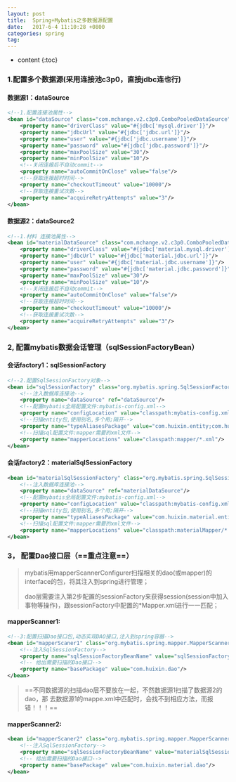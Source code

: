 ```yaml
---
layout: post
title:  Spring+Mybatis之多数据源配置
date:   2017-6-4 11:10:28 +0800
categories: spring
tag: 
---
```


* content
{:toc}


### 1.配置多个数据源(采用连接池c3p0，直接jdbc连也行)
#### 数据源1：dataSource

```xml
<!--1.配置连接池属性-->
<bean id="dataSource" class="com.mchange.v2.c3p0.ComboPooledDataSource">
    <property name="driverClass" value="#{jdbc['mysql.driver']}"/>
    <property name="jdbcUrl" value="#{jdbc['jdbc.url']}"/>
    <property name="user" value="#{jdbc['jdbc.username']}"/>
    <property name="password" value="#{jdbc['jdbc.password']}"/>
    <property name="maxPoolSize" value="30"/>
    <property name="minPoolSize" value="10"/>
    <!--关闭连接后不自动commit-->
    <property name="autoCommitOnClose" value="false"/>
    <!--获取连接超时时间-->
    <property name="checkoutTimeout" value="10000"/>
    <!--获取连接重试次数-->
    <property name="acquireRetryAttempts" value="3"/>
</bean>
```  

#### 数据源2：dataSource2


```xml
<!--1.材料 连接池属性-->
<bean id="materialDataSource" class="com.mchange.v2.c3p0.ComboPooledDataSource">
    <property name="driverClass" value="#{jdbc['material.mysql.driver']}"/>
    <property name="jdbcUrl" value="#{jdbc['material.jdbc.url']}"/>
    <property name="user" value="#{jdbc['material.jdbc.username']}"/>
    <property name="password" value="#{jdbc['material.jdbc.password']}"/>
    <property name="maxPoolSize" value="30"/>
    <property name="minPoolSize" value="10"/>
    <!--关闭连接后不自动commit-->
    <property name="autoCommitOnClose" value="false"/>
    <!--获取连接超时时间-->
    <property name="checkoutTimeout" value="10000"/>
    <!--获取连接重试次数-->
    <property name="acquireRetryAttempts" value="3"/>
</bean>
```  

### 2, 配置mybatis数据会话管理（sqlSessionFactoryBean）
#### 会话factory1：sqlSessionFactory

```xml
<!--2.配置SqlSessionFactory对象-->
<bean id="sqlSessionFactory" class="org.mybatis.spring.SqlSessionFactoryBean">
    <!--注入数据库连接池-->
    <property name="dataSource" ref="dataSource"/>
    <!--配置mybatis全局配置文件:mybatis-config.xml-->
    <property name="configLocation" value="classpath:mybatis-config.xml"/>
    <!--扫描entity包,使用别名,多个用;隔开-->
    <property name="typeAliasesPackage" value="com.huixin.entity;com.huixin.dto"/>
    <!--扫描sql配置文件:mapper需要的xml文件-->
    <property name="mapperLocations" value="classpath:mapper/*.xml"/>
</bean>
```
#### 会话factory2：materialSqlSessionFactory

```xml
<bean id="materialSqlSessionFactory" class="org.mybatis.spring.SqlSessionFactoryBean">
    <!--注入数据库连接池-->
    <property name="dataSource" ref="materialDataSource"/>
    <!--配置mybatis全局配置文件:mybatis-config.xml-->
    <property name="configLocation" value="classpath:mybatis-config.xml"/>
    <!--扫描entity包,使用别名,多个用;隔开-->
    <property name="typeAliasesPackage" value="com.huixin.material.entity"/>
    <!--扫描sql配置文件:mapper需要的xml文件-->
    <property name="mapperLocations" value="classpath:materialMapper/*.xml"/>
</bean>
```
### 3， 配置Dao接口层（==重点注意==）

> mybatis用mapperScannerConfigurer扫描相关的dao(或mapper)的interface的包，将其注入到spring进行管理；
> 
> dao层需要注入第2步配置的sessionFactory来获得session(session中加入事物等操作)，跟sessionFactory中配置的*Mapper.xml进行一一匹配；

#### mapperScanner1:

```xml
<!--3:配置扫描Dao接口包,动态实现DAO接口,注入到spring容器-->
<bean id="mapperScaner1" class="org.mybatis.spring.mapper.MapperScannerConfigurer">
    <!--注入SqlSessionFactory-->
    <property name="sqlSessionFactoryBeanName" value="sqlSessionFactory"/>
    <!-- 给出需要扫描的Dao接口-->
    <property name="basePackage" value="com.huixin.dao"/>
</bean>

```
> ==不同数据源的扫描dao层不要放在一起，不然数据源1扫描了数据源2的dao，那 去数据源1的mappe.xml中匹配时，会找不到相应方法，而报错！！！==

#### mapperScanner2:

```xml
<bean id="mapperScaner2" class="org.mybatis.spring.mapper.MapperScannerConfigurer">
    <!--注入SqlSessionFactory-->
    <property name="sqlSessionFactoryBeanName" value="materialSqlSessionFactory"/>
    <!-- 给出需要扫描的Dao接口-->
    <property name="basePackage" value="com.huixin.material.dao"/>
</bean>

```
